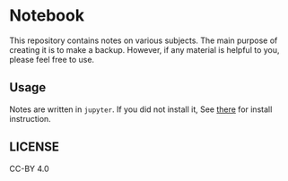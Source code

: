 # Notebook

This repository contains notes on various subjects. The main purpose of creating it is to make a backup. However, if any material is helpful to you, please feel free to use.

## Usage
Notes are written in `jupyter`.
If you did not install it, See [there](http://jupyter.org/install.html) for install instruction.

## LICENSE
CC-BY 4.0
